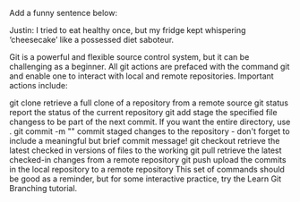Add a funny sentence below: 

Justin: I tried to eat healthy once, but my fridge kept whispering ‘cheesecake’ like a possessed diet saboteur.



Git is a powerful and flexible source control system, but it can be challenging as a beginner. All git actions are prefaced with the command git and enable one to interact with local and remote repositories. Important actions include:


git clone <url>
retrieve a full clone of a repository from a remote source
git status
report the status of the current repository
git add <files>
stage the specified file changess to be part of the next commit. If you want the entire directory, use .
git commit -m "<message>"
commit staged changes to the repository - don't forget to include a meaningful but brief commit message!
git checkout <files>
retrieve the latest checked in versions of files to the working
git pull
retrieve the latest checked-in changes from a remote repository
git push
upload the commits in the local repository to a remote repository
This set of commands should be good as a reminder, but for some interactive practice, try the Learn Git Branching tutorial.

